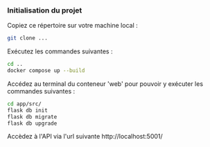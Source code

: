 ### Initialisation du projet

Copiez ce répertoire sur votre machine local :

```bash
git clone ...
```

Exécutez les commandes suivantes :

```bash
cd ..
docker compose up --build
```

Accédez au terminal du conteneur 'web' pour pouvoir y exécuter les commandes suivantes :

```bash
cd app/src/
flask db init
flask db migrate
flask db upgrade
```

Accèdez à l'API via l'url suivante http://localhost:5001/
